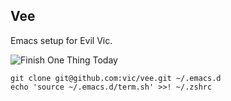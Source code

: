 Vee
---

Emacs setup for Evil Vic.

![Finish One Thing Today](https://raw.githubusercontent.com/vic/vee/master/finish.png "Finish One Thing Today")


```shell
git clone git@github.com:vic/vee.git ~/.emacs.d
echo 'source ~/.emacs.d/term.sh' >>! ~/.zshrc
```
